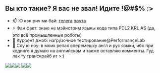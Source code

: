 ## Вы кто такие? Я вас не звал! Идите !@#$% :>

- 📫 Ю кэн рич ми бай: [телега](https://t.me/tshamsrakhmanov) [почта](t.shamsrakhmanov@gmail.com)
- ⚡ Фан факт: знаю не мэйнстрим языкы кода типа PDL2 KRL AS (да, это всё промышленные роботы)
- 👯 Куррент джоб: нагрузочное тестирование@PerformanceLab
- 🌱 Соу ю ноу: в моих репах вперемешку англ и рус языки, ибо при кодинге я думаю на английском и также оставляю комменты. Гуд лак ту транскрайб ит >:)

![](http://github-profile-summary-cards.vercel.app/api/cards/profile-details?username=tshamsrakhmanov&theme=default)![](http://github-profile-summary-cards.vercel.app/api/cards/repos-per-language?username=tshamsrakhmanov&theme=default)![](http://github-profile-summary-cards.vercel.app/api/cards/most-commit-language?username=tshamsrakhmanov&theme=default)
![](http://github-profile-summary-cards.vercel.app/api/cards/stats?username=tshamsrakhmanov&theme=default)![](http://github-profile-summary-cards.vercel.app/api/cards/productive-time?username=tshamsrakhmanov&theme=default&utcOffset=8)
